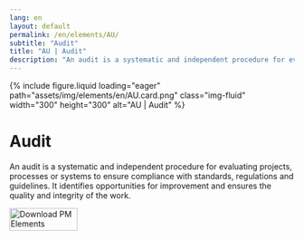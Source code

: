 ```yaml
---
lang: en
layout: default
permalink: /en/elements/AU/
subtitle: "Audit"
title: "AU | Audit"
description: "An audit is a systematic and independent procedure for evaluating projects, processes or systems to ensure compliance with standards, regulations and guidelines. It identifies opportunities for improvement and ensures the quality and integrity of the work."
---
```


{% include figure.liquid loading="eager" path="assets/img/elements/en/AU.card.png" class="img-fluid" width="300" height="300" alt="AU | Audit" %}

# Audit

An audit is a systematic and independent procedure for evaluating projects, processes or systems to ensure compliance with standards, regulations and guidelines. It identifies opportunities for improvement and ensures the quality and integrity of the work.

<a href="https://apps.apple.com/app/apple-store/id6738084498?pt=127441684&ct=website&mt=8">
  <img src="{{ "assets/img/en/appstore.png" | relative_url }}" width="120" height="40" alt="Download PM Elements">
</a>
